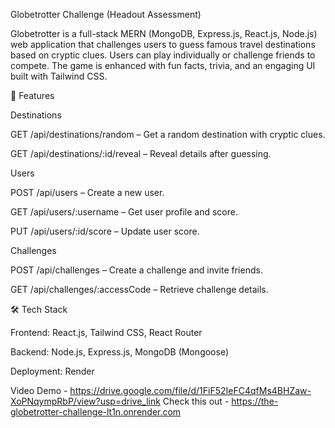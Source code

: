 Globetrotter Challenge (Headout Assessment)

Globetrotter is a full-stack MERN (MongoDB, Express.js, React.js, Node.js) web application that challenges users to guess famous travel destinations based on cryptic clues. Users can play individually or challenge friends to compete. The game is enhanced with fun facts, trivia, and an engaging UI built with Tailwind CSS.

🚀 Features

Destinations

GET /api/destinations/random – Get a random destination with cryptic clues.

GET /api/destinations/:id/reveal – Reveal details after guessing.

Users

POST /api/users – Create a new user.

GET /api/users/:username – Get user profile and score.

PUT /api/users/:id/score – Update user score.

Challenges

POST /api/challenges – Create a challenge and invite friends.

GET /api/challenges/:accessCode – Retrieve challenge details.

🛠 Tech Stack

Frontend: React.js, Tailwind CSS, React Router

Backend: Node.js, Express.js, MongoDB (Mongoose)

Deployment: Render

Video Demo - https://drive.google.com/file/d/1FiF52IeFC4qfMs4BHZaw-XoPNqympRbP/view?usp=drive_link
Check this out - https://the-globetrotter-challenge-lt1n.onrender.com

